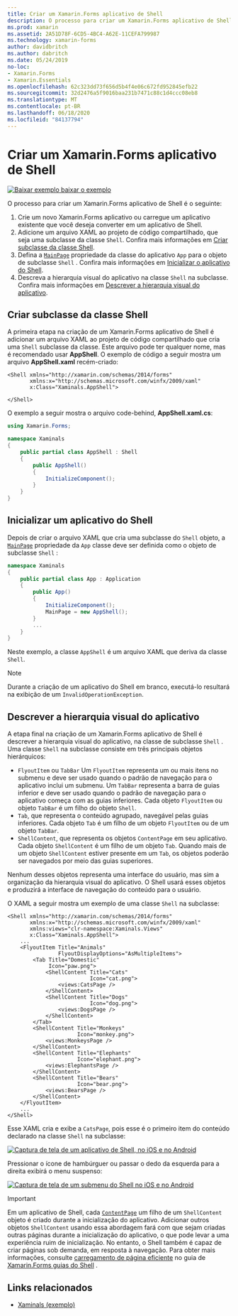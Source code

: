 ```yaml
---
title: Criar um Xamarin.Forms aplicativo de Shell
description: O processo para criar um Xamarin.Forms aplicativo de Shell é criar um arquivo XAML que crie subclasses da classe Shell, defina a propriedade MainPage da classe App do aplicativo para o objeto Shell de subclasse e, em seguida, descreva a hierarquia visual do aplicativo na classe Shell de subclasse.
ms.prod: xamarin
ms.assetid: 2A51D78F-6CD5-4BC4-A62E-11CEFA799987
ms.technology: xamarin-forms
author: davidbritch
ms.author: dabritch
ms.date: 05/24/2019
no-loc:
- Xamarin.Forms
- Xamarin.Essentials
ms.openlocfilehash: 62c323dd73f656d5b4f4e06c672fd952845efb22
ms.sourcegitcommit: 32d2476a5f9016baa231b7471c88c1d4ccc08eb8
ms.translationtype: MT
ms.contentlocale: pt-BR
ms.lasthandoff: 06/18/2020
ms.locfileid: "84137794"
---
```

# <a name="create-a-xamarinforms-shell-application"></a>Criar um Xamarin.Forms aplicativo de Shell

[![Baixar exemplo ](~/media/shared/download.png) baixar o exemplo](https://docs.microsoft.com/samples/xamarin/xamarin-forms-samples/userinterface-xaminals/)

O processo para criar um Xamarin.Forms aplicativo de Shell é o seguinte:

1. Crie um novo Xamarin.Forms aplicativo ou carregue um aplicativo existente que você deseja converter em um aplicativo de Shell.
1. Adicione um arquivo XAML ao projeto de código compartilhado, que seja uma subclasse da classe `Shell`. Confira mais informações em [Criar subclasse da classe Shell](#subclass-the-shell-class).
1. Defina a [`MainPage`](xref:Xamarin.Forms.Application.MainPage) propriedade da classe do aplicativo `App` para o objeto de subclasse `Shell` . Confira mais informações em [Inicializar o aplicativo do Shell](#bootstrap-the-shell-application).
1. Descreva a hierarquia visual do aplicativo na classe `Shell` na subclasse. Confira mais informações em [Descrever a hierarquia visual do aplicativo](#describe-the-visual-hierarchy-of-the-application).

## <a name="subclass-the-shell-class"></a>Criar subclasse da classe Shell

A primeira etapa na criação de um Xamarin.Forms aplicativo de Shell é adicionar um arquivo XAML ao projeto de código compartilhado que cria uma `Shell` subclasse da classe. Este arquivo pode ter qualquer nome, mas é recomendado usar **AppShell**. O exemplo de código a seguir mostra um arquivo **AppShell.xaml** recém-criado:

```xaml
<Shell xmlns="http://xamarin.com/schemas/2014/forms"
       xmlns:x="http://schemas.microsoft.com/winfx/2009/xaml"
       x:Class="Xaminals.AppShell">

</Shell>
```

O exemplo a seguir mostra o arquivo code-behind, **AppShell.xaml.cs**:

```csharp
using Xamarin.Forms;

namespace Xaminals
{
    public partial class AppShell : Shell
    {
        public AppShell()
        {
            InitializeComponent();
        }
    }
}
```

## <a name="bootstrap-the-shell-application"></a>Inicializar um aplicativo do Shell

Depois de criar o arquivo XAML que cria uma subclasse do `Shell` objeto, a [`MainPage`](xref:Xamarin.Forms.Application.MainPage) propriedade da `App` classe deve ser definida como o objeto de subclasse `Shell` :

```csharp
namespace Xaminals
{
    public partial class App : Application
    {
        public App()
        {
            InitializeComponent();
            MainPage = new AppShell();
        }
        ...
    }
}
```

Neste exemplo, a classe `AppShell` é um arquivo XAML que deriva da classe `Shell`.

> [!NOTE]
> Durante a criação de um aplicativo do Shell em branco, executá-lo resultará na exibição de um `InvalidOperationException`.

## <a name="describe-the-visual-hierarchy-of-the-application"></a>Descrever a hierarquia visual do aplicativo

A etapa final na criação de um Xamarin.Forms aplicativo de Shell é descrever a hierarquia visual do aplicativo, na classe de subclasse `Shell` . Uma classe `Shell` na subclasse consiste em três principais objetos hierárquicos:

- `FlyoutItem` ou `TabBar` Um `FlyoutItem` representa um ou mais itens no submenu e deve ser usado quando o padrão de navegação para o aplicativo inclui um submenu. Um `TabBar` representa a barra de guias inferior e deve ser usado quando o padrão de navegação para o aplicativo começa com as guias inferiores. Cada objeto `FlyoutItem` ou objeto `TabBar` é um filho do objeto `Shell`.
- `Tab`, que representa o conteúdo agrupado, navegável pelas guias inferiores. Cada objeto `Tab` é um filho de um objeto `FlyoutItem` ou de um objeto `TabBar`.
- `ShellContent`, que representa os objetos `ContentPage` em seu aplicativo. Cada objeto `ShellContent` é um filho de um objeto `Tab`. Quando mais de um objeto `ShellContent` estiver presente em um `Tab`, os objetos poderão ser navegados por meio das guias superiores.

Nenhum desses objetos representa uma interface do usuário, mas sim a organização da hierarquia visual do aplicativo. O Shell usará esses objetos e produzirá a interface de navegação do conteúdo para o usuário.

O XAML a seguir mostra um exemplo de uma classe `Shell` na subclasse:

```xaml
<Shell xmlns="http://xamarin.com/schemas/2014/forms"
       xmlns:x="http://schemas.microsoft.com/winfx/2009/xaml"
       xmlns:views="clr-namespace:Xaminals.Views"
       x:Class="Xaminals.AppShell">
    ...
    <FlyoutItem Title="Animals"
                FlyoutDisplayOptions="AsMultipleItems">
        <Tab Title="Domestic"
             Icon="paw.png">
            <ShellContent Title="Cats"
                          Icon="cat.png">
                <views:CatsPage />
            </ShellContent>
            <ShellContent Title="Dogs"
                          Icon="dog.png">
                <views:DogsPage />
            </ShellContent>
        </Tab>
        <ShellContent Title="Monkeys"
                      Icon="monkey.png">
            <views:MonkeysPage />
        </ShellContent>
        <ShellContent Title="Elephants"
                      Icon="elephant.png">  
            <views:ElephantsPage />
        </ShellContent>
        <ShellContent Title="Bears"
                      Icon="bear.png">
            <views:BearsPage />
        </ShellContent>
    </FlyoutItem>
    ...
</Shell>
```

Esse XAML cria e exibe a `CatsPage`, pois esse é o primeiro item do conteúdo declarado na classe `Shell` na subclasse:

[![Captura de tela de um aplicativo de Shell, no iOS e no Android](create-images/cats.png "Aplicativo de Shell")](create-images/cats-large.png#lightbox "Aplicativo de Shell")

Pressionar o ícone de hambúrguer ou passar o dedo da esquerda para a direita exibirá o menu suspenso:

[![Captura de tela de um submenu do Shell no iOS e no Android](create-images/flyout-reduced.png "Submenu do Shell")](create-images/flyout-reduced-large.png#lightbox "Submenu do Shell")

> [!IMPORTANT]
> Em um aplicativo de Shell, cada [`ContentPage`](xref:Xamarin.Forms.ContentPage) um filho de um `ShellContent` objeto é criado durante a inicialização do aplicativo. Adicionar outros objetos `ShellContent` usando essa abordagem fará com que sejam criadas outras páginas durante a inicialização do aplicativo, o que pode levar a uma experiência ruim de inicialização. No entanto, o Shell também é capaz de criar páginas sob demanda, em resposta à navegação. Para obter mais informações, consulte [carregamento de página eficiente](tabs.md#efficient-page-loading) no guia de [ Xamarin.Forms guias do Shell](tabs.md) .

## <a name="related-links"></a>Links relacionados

- [Xaminals (exemplo)](https://docs.microsoft.com/samples/xamarin/xamarin-forms-samples/userinterface-xaminals/)
